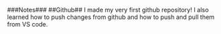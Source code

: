 ###Notes###
##Github##
I made my very first github repository! I also learned how to push changes from github and how to push and pull them from VS code. 